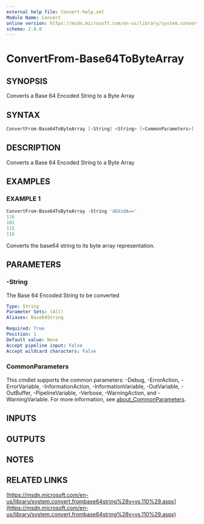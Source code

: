 ```yaml
---
external help file: Convert-help.xml
Module Name: Convert
online version: https://msdn.microsoft.com/en-us/library/system.convert.frombase64string%28v=vs.110%29.aspx
schema: 2.0.0
---
```


# ConvertFrom-Base64ToByteArray

## SYNOPSIS

Converts a Base 64 Encoded String to a Byte Array

## SYNTAX

```powershell
ConvertFrom-Base64ToByteArray [-String] <String> [<CommonParameters>]
```

## DESCRIPTION

Converts a Base 64 Encoded String to a Byte Array

## EXAMPLES

### EXAMPLE 1

```powershell
ConvertFrom-Base64ToByteArray -String 'dGVzdA=='
116
101
115
116
```

Converts the base64 string to its byte array representation.

## PARAMETERS

### -String

The Base 64 Encoded String to be converted

```yaml
Type: String
Parameter Sets: (All)
Aliases: Base64String

Required: True
Position: 1
Default value: None
Accept pipeline input: False
Accept wildcard characters: False
```

### CommonParameters

This cmdlet supports the common parameters: -Debug, -ErrorAction, -ErrorVariable, -InformationAction, -InformationVariable, -OutVariable, -OutBuffer, -PipelineVariable, -Verbose, -WarningAction, and -WarningVariable. For more information, see [about_CommonParameters](http://go.microsoft.com/fwlink/?LinkID=113216).

## INPUTS

## OUTPUTS

## NOTES

## RELATED LINKS

[https://msdn.microsoft.com/en-us/library/system.convert.frombase64string%28v=vs.110%29.aspx](https://msdn.microsoft.com/en-us/library/system.convert.frombase64string%28v=vs.110%29.aspx)
